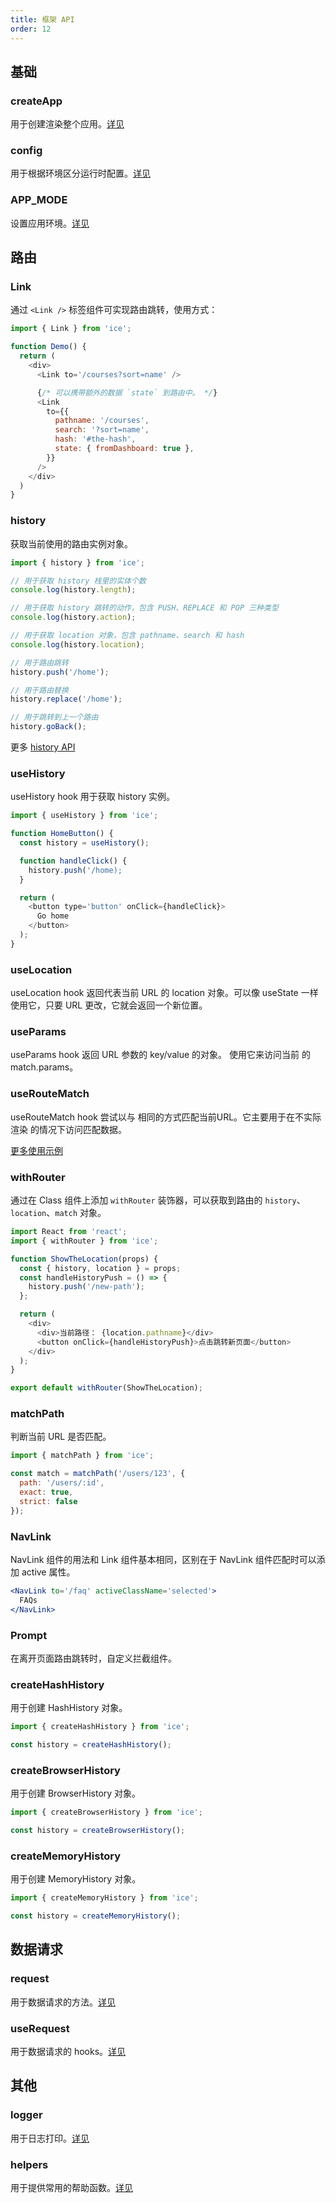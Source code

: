 ```yaml
---
title: 框架 API
order: 12
---
```


## 基础

### createApp

用于创建渲染整个应用。[详见](https://ice.work/docs/guide/basic/app)

### config

用于根据环境区分运行时配置。[详见](https://ice.work/docs/guide/basic/config)

### APP_MODE

设置应用环境。[详见](https://ice.work/docs/guide/basic/config)

## 路由

### Link

通过 `<Link />` 标签组件可实现路由跳转，使用方式：

```js
import { Link } from 'ice';

function Demo() {
  return (
    <div>
      <Link to='/courses?sort=name' />

      {/* 可以携带额外的数据 `state` 到路由中。 */}
      <Link
        to={{
          pathname: '/courses',
          search: '?sort=name',
          hash: '#the-hash',
          state: { fromDashboard: true },
        }}
      />
    </div>
  )
}
```

### history

获取当前使用的路由实例对象。

```js
import { history } from 'ice';

// 用于获取 history 栈里的实体个数
console.log(history.length);

// 用于获取 history 跳转的动作，包含 PUSH、REPLACE 和 POP 三种类型
console.log(history.action);

// 用于获取 location 对象，包含 pathname、search 和 hash
console.log(history.location);

// 用于路由跳转
history.push('/home');

// 用于路由替换
history.replace('/home');

// 用于跳转到上一个路由
history.goBack();
```

更多 [history API](https://github.com/ReactTraining/history/blob/master/docs/GettingStarted.md)

### useHistory

useHistory hook 用于获取 history 实例。


```js
import { useHistory } from 'ice';

function HomeButton() {
  const history = useHistory();

  function handleClick() {
    history.push('/home);
  }

  return (
    <button type='button' onClick={handleClick}>
      Go home
    </button>
  );
}
```

### useLocation

useLocation hook 返回代表当前 URL 的 location 对象。可以像 useState 一样使用它，只要 URL 更改，它就会返回一个新位置。

### useParams

useParams hook 返回 URL 参数的 key/value 的对象。 使用它来访问当前 <Route> 的 match.params。

### useRouteMatch

useRouteMatch hook 尝试以与 <Route> 相同的方式匹配当前URL。它主要用于在不实际渲染 <Route> 的情况下访问匹配数据。

[更多使用示例](https://reacttraining.com/react-router/web/example/basic)

### withRouter

通过在 Class 组件上添加 `withRouter` 装饰器，可以获取到路由的 `history`、`location`、`match` 对象。

```javascript
import React from 'react';
import { withRouter } from 'ice';

function ShowTheLocation(props) {
  const { history, location } = props;
  const handleHistoryPush = () => {
    history.push('/new-path');
  };

  return (
    <div>
      <div>当前路径： {location.pathname}</div>
      <button onClick={handleHistoryPush}>点击跳转新页面</button>
    </div>
  );
}

export default withRouter(ShowTheLocation);
```

### matchPath

判断当前 URL 是否匹配。

```js
import { matchPath } from 'ice';

const match = matchPath('/users/123', {
  path: '/users/:id',
  exact: true,
  strict: false
});
```

### NavLink

NavLink 组件的用法和 Link 组件基本相同，区别在于 NavLink 组件匹配时可以添加 active 属性。

```jsx
<NavLink to='/faq' activeClassName='selected'>
  FAQs
</NavLink>
```

### Prompt

在离开页面路由跳转时，自定义拦截组件。

### createHashHistory

用于创建 HashHistory 对象。

```js
import { createHashHistory } from 'ice';

const history = createHashHistory();
```

### createBrowserHistory

用于创建 BrowserHistory 对象。

```ts
import { createBrowserHistory } from 'ice';

const history = createBrowserHistory();
```

### createMemoryHistory

用于创建 MemoryHistory 对象。

```ts
import { createMemoryHistory } from 'ice';

const history = createMemoryHistory();
```

## 数据请求

### request

用于数据请求的方法。[详见](https://ice.work/docs/guide/basic/request#request)

### useRequest

用于数据请求的 hooks。[详见](https://ice.work/docs/guide/basic/request#useRequest)

## 其他

### logger

用于日志打印。[详见](https://ice.work/docs/guide/basic/logger)

### helpers

用于提供常用的帮助函数。[详见](https://ice.work/docs/guide/basic/helpers)
